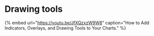 # Drawing tools

{% embed url="https://youtu.be/JfXQzxzW9W8" caption="How to Add Indicators, Overlays, and Drawing Tools to Your Charts." %}



